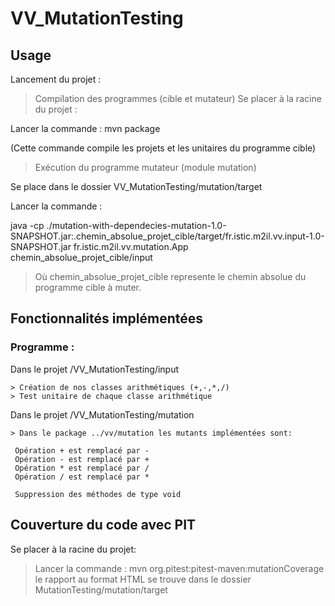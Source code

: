 # VV_MutationTesting

## Usage

Lancement du projet :

  > Compilation des programmes (cible et mutateur)
  Se placer à la racine du projet :
  >
  Lancer la commande : mvn package 
  >
  (Cette commande compile les projets et les unitaires du programme cible)
  
  > Exécution du programme mutateur (module mutation)
  >
  Se place dans le dossier VV_MutationTesting/mutation/target
  
  Lancer la commande : 
  > 
  java -cp ./mutation-with-dependecies-mutation-1.0-SNAPSHOT.jar:.chemin_absolue_projet_cible/target/fr.istic.m2il.vv.input-1.0-SNAPSHOT.jar fr.istic.m2il.vv.mutation.App chemin_absolue_projet_cible/input
  
  > Où chemin_absolue_projet_cible represente le chemin absolue du programme cible à muter.
  
    
    
    

## Fonctionnalités implémentées 

 ### Programme :
 
 Dans le projet /VV_MutationTesting/input
 
    > Création de nos classes arithmétiques (+,-,*,/)
    > Test unitaire de chaque classe arithmétique
 
  Dans le projet /VV_MutationTesting/mutation
  
    > Dans le package ../vv/mutation les mutants implémentées sont:
      
     Opération + est remplacé par -
     Opération - est remplacé par +
     Opération * est remplacé par /
     Opération / est remplacé par *
     
     Suppression des méthodes de type void
     
     
## Couverture du code avec PIT

  Se placer à la racine du projet:
 
  > Lancer la commande : mvn org.pitest:pitest-maven:mutationCoverage
  le rapport au format HTML se trouve dans le dossier MutationTesting/mutation/target
  
  

  
     
